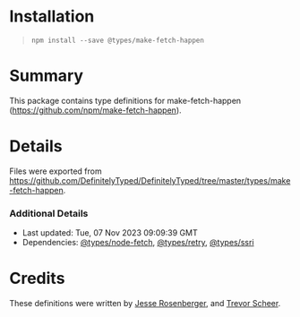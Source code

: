 # Installation
> `npm install --save @types/make-fetch-happen`

# Summary
This package contains type definitions for make-fetch-happen (https://github.com/npm/make-fetch-happen).

# Details
Files were exported from https://github.com/DefinitelyTyped/DefinitelyTyped/tree/master/types/make-fetch-happen.

### Additional Details
 * Last updated: Tue, 07 Nov 2023 09:09:39 GMT
 * Dependencies: [@types/node-fetch](https://npmjs.com/package/@types/node-fetch), [@types/retry](https://npmjs.com/package/@types/retry), [@types/ssri](https://npmjs.com/package/@types/ssri)

# Credits
These definitions were written by [Jesse Rosenberger](https://github.com/abernix), and [Trevor Scheer](https://github.com/trevor-scheer).
